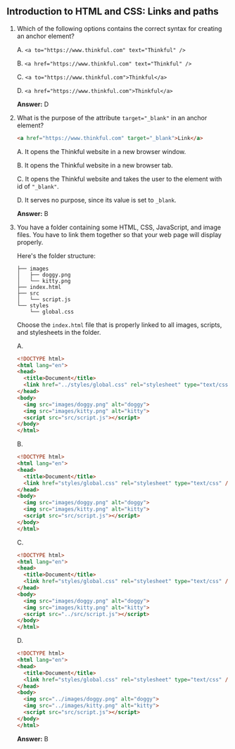 ## Introduction to HTML and CSS: Links and paths

1. Which of the following options contains the correct syntax for creating an anchor element?

    A. `<a to="https://www.thinkful.com" text="Thinkful" />`

    B. `<a href="https://www.thinkful.com" text="Thinkful" />`

    C. `<a to="https://www.thinkful.com">Thinkful</a>`

    D. `<a href="https://www.thinkful.com">Thinkful</a>`

    **Answer:** D

2. What is the purpose of the attribute `target="_blank"` in an anchor element?

    ```html   
    <a href="https://www.thinkful.com" target="_blank">Link</a>
    ```

    A. It opens the Thinkful website in a new browser window.

    B. It opens the Thinkful website in a new browser tab.

    C. It opens the Thinkful website and takes the user to the element with id of `"_blank"`.

    D. It serves no purpose, since its value is set to `_blank`.

    **Answer:** B

3. You have a folder containing some HTML, CSS, JavaScript, and image files. You have to link them together so that your web page will display properly.

    Here's the folder structure:

    ```
    ├── images
    │   ├── doggy.png
    │   └── kitty.png
    ├── index.html
    ├── src
    │   └── script.js
    └── styles
        └── global.css
    ```

    Choose the `index.html` file that is properly linked to all images, scripts, and stylesheets in the folder.

    A.
    ```html
    <!DOCTYPE html>
    <html lang="en">
    <head>
      <title>Document</title>
      <link href="../styles/global.css" rel="stylesheet" type="text/css" />
    </head>
    <body>
      <img src="images/doggy.png" alt="doggy">
      <img src="images/kitty.png" alt="kitty">
      <script src="src/script.js"></script>
    </body>
    </html>
    ```

    B.
    ```html
    <!DOCTYPE html>
    <html lang="en">
    <head>
      <title>Document</title>
      <link href="styles/global.css" rel="stylesheet" type="text/css" />
    </head>
    <body>
      <img src="images/doggy.png" alt="doggy">
      <img src="images/kitty.png" alt="kitty">
      <script src="src/script.js"></script>
    </body>
    </html>
    ```

    C.
    ```html
    <!DOCTYPE html>
    <html lang="en">
    <head>
      <title>Document</title>
      <link href="styles/global.css" rel="stylesheet" type="text/css" />
    </head>
    <body>
      <img src="images/doggy.png" alt="doggy">
      <img src="images/kitty.png" alt="kitty">
      <script src="../src/script.js"></script>
    </body>
    </html>
    ```

    D.
    ```html
    <!DOCTYPE html>
    <html lang="en">
    <head>
      <title>Document</title>
      <link href="styles/global.css" rel="stylesheet" type="text/css" />
    </head>
    <body>
      <img src="../images/doggy.png" alt="doggy">
      <img src="../images/kitty.png" alt="kitty">
      <script src="src/script.js"></script>
    </body>
    </html>
    ```

    **Answer:** B
